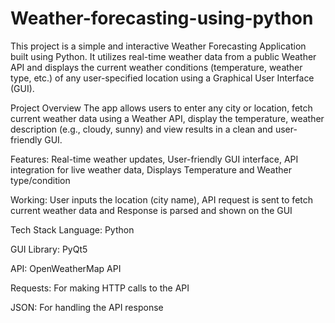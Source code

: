 # Weather-forecasting-using-python
This project is a simple and interactive Weather Forecasting Application built using Python. It utilizes real-time weather data from a public Weather API and displays the current weather conditions (temperature, weather type, etc.) of any user-specified location using a Graphical User Interface (GUI).

Project Overview
The app allows users to enter any city or location, fetch current weather data using a Weather API, display the temperature, weather description (e.g., cloudy, sunny) and view results in a clean and user-friendly GUI.

Features: Real-time weather updates, User-friendly GUI interface, API integration for live weather data, Displays Temperature and Weather type/condition

Working: User inputs the location (city name), API request is sent to fetch current weather data and Response is parsed and shown on the GUI

Tech Stack
Language: Python

GUI Library: PyQt5

API: OpenWeatherMap API

Requests: For making HTTP calls to the API

JSON: For handling the API response

